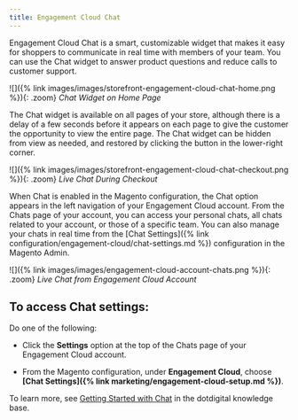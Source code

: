 ```yaml
---
title: Engagement Cloud Chat
---
```


Engagement Cloud Chat is a smart, customizable widget that makes it easy for shoppers to communicate in real time with members of your team. You can use the Chat widget to answer product questions and reduce calls to customer support.

![]({% link images/images/storefront-engagement-cloud-chat-home.png %}){: .zoom}
_Chat Widget on Home Page_

The Chat widget is available on all pages of your store, although there is a delay of a few seconds before it appears on each page to give the customer the opportunity to view the entire page. The Chat widget can be hidden from view as needed, and restored by clicking the button in the lower-right corner.

![]({% link images/images/storefront-engagement-cloud-chat-checkout.png %}){: .zoom}
_Live Chat During Checkout_

When Chat is enabled in the Magento configuration, the Chat option appears in the left navigation of your Engagement Cloud account. From the Chats page of your account, you can access your personal chats, all chats related to your account, or those of a specific team. You can also manage your chats in real time from the [Chat Settings]({% link configuration/engagement-cloud/chat-settings.md %}) configuration in the Magento Admin.

![]({% link images/images/engagement-cloud-account-chats.png %}){: .zoom}
_Live Chat from Engagement Cloud Account_

## To access Chat settings:

Do one of the following:

- Click the **Settings** option at the top of the Chats page of your Engagement Cloud account.

- From the Magento configuration, under **Engagement Cloud**, choose **[Chat Settings]({% link marketing/engagement-cloud-setup.md %})**.

To learn more, see [Getting Started with Chat][1] in the dotdigital knowledge base.

[1]: https://support.dotdigital.com/hc/en-gb/articles/360009756460-Getting-started-with-Chat
